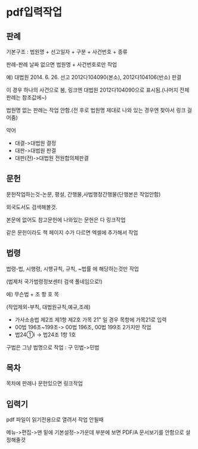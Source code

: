 # pdf입력작업


## 판례

기본구조 : 법원명 + 선고일자 + 구분 + 사건번호 + 종류

판례-판례 날짜 없으면 법원명 + 사건번호로만 작업

예) 대법원 2014. 6. 26. 선고 2012다104090(본소), 2012다104106(반소) 판결

이 경우 하나의 사건으로 봄, 링크엔 대법원 2012다104090으로 표시됨.(나머지 전체 판례는 참조값에~)

법원명 없는 판례는 작업 안함.(전 후로 법원명 제대로 나와 있는 경우엔 찾아서 링크 걸어줌)

약어
 - 대결->대법원 결정
 - 대판->대법원 판결
 - 대판(전)->대법원 전원합의체판결



## 문헌
문헌작업하는것-논문, 평설, 간행물,사법행정간행물(단행본은 작업안함)

외국도서도 검색해볼것.

본문에 없어도 참고문헌에 나와있는 문헌은 다 링크작업

같은 문헌이라도 책 페이지 수가 다르면 엑셀에 추가해서 작업


## 법령
법령-법, 시행령, 시행규칙, 규칙, ~법률 에 해당하는것만 작업

(법제처 국가법령정보센터 검색 풀네임으로!)

에) 무슨법 + 조 항 호 목

(작업제외-부칙, 대법원규칙,예규,조례)

 - 가사소송법 제2조 제1항 제2호 가목 21" 일 경우 목항에 가목21로 입력
 - 00법 196조~199조-> 00법 196조, 00법 199조 2가지만 작업
 - 법24①ⅰ -> 법24조 1항 1호

구법은 그냥 법명으로 작업 : 구 민법->민법


## 목차 
목차에 판례나 문헌있으면 링크작업



## 입력기

pdf 파일이 읽기전용으로 열려서 작업 안될때

메뉴->편집->맨 밑에 기본설정->가운데 부분에 보면 PDF/A 문서보기를 안함으로 설정해줄것

